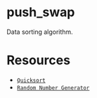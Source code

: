 # push_swap
Data sorting algorithm.

# Resources
- [`Quicksort`](https://github.com/48d31kh413k/1337-push_swap-42/tree/main)
- [`Random Number Generator`](https://www.calculatorsoup.com/calculators/statistics/random-number-generator.php)
